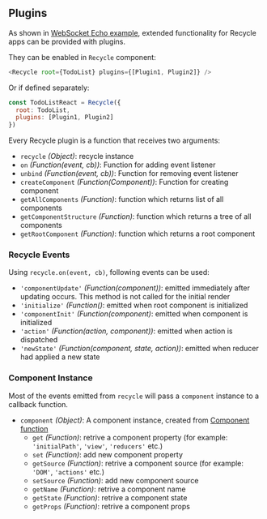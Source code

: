 ## Plugins

As shown in [WebSocket Echo example](/docs/advanced-examples/WebsocketEcho.md),
extended functionality for Recycle apps can be provided with plugins.

They can be enabled in `Recycle` component:

```javascript
<Recycle root={TodoList} plugins={[Plugin1, Plugin2]} />
``` 

Or if defined separately:

```javascript
const TodoListReact = Recycle({
  root: TodoList,
  plugins: [Plugin1, Plugin2]
})
```

Every Recycle plugin is a function that receives two arguments:
 * `recycle` *(Object)*: recycle instance
  * `on` *(Function(event, cb))*: Function for adding event listener
  * `unbind` *(Function(event, cb))*: Function for removing event listener
  * `createComponent` *(Function(Component))*: Function for creating component
  * `getAllComponents` *(Function)*: function which returns list of all components
  * `getComponentStructure` *(Function)*: function which returns a tree of all components
  * `getRootComponent` *(Function)*: function which returns a root component

### Recycle Events
Using `recycle.on(event, cb)`, following events can be used:
* `'componentUpdate'` *(Function(component))*: emitted immediately after updating occurs. This method is not called for the initial render
* `'initialize'` *(Function()*: emitted when root component is initialized
* `'componentInit'` *(Function(component)*: emitted when component is initialized
* `'action'` *(Function(action, component))*: emitted when action is dispatched 
* `'newState'` *(Function(component, state, action))*: emitted when reducer had applied a new state

### Component Instance
Most of the events emitted from `recycle` will pass a `component` instance to a callback function.

* `component` *(Object)*: A component instance, created from [Component function](Component.md)
  * `get` *(Function)*: retrive a component property (for example: `'initialPath'`, `'view'`, `'reducers'` etc.)
  * `set` *(Function)*: add new component property
  * `getSource` *(Function)*: retrive a component source (for example: `'DOM'`, `'actions'` etc.)
  * `setSource` *(Function)*: add new component source
  * `getName` *(Function)*: retrive a component name
  * `getState` *(Function)*: retrive a component state
  * `getProps` *(Function)*: retrive a component props
